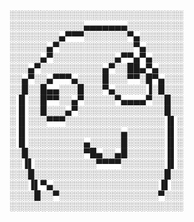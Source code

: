 ░░░░░░░░░░░░░░░░░░░░░░░░░░░░
░░░░░░░░░░░░▄▄▄▄▄▄▄░░░░░░░░░
░░░░░░░░▄▀▀▀░░░░░░░▀▄░░░░░░░
░░░░░░▄▀░░░░░░░░░░░░▀▄░░░░░░
░░░░░▄▀░░░░░░░░░░▄▀▀▄▀▄░░░░░
░░░▄▀░░░░░░░░░░▄▀░░██▄▀▄░░░░
░░▄▀░░▄▀▀▀▄░░░░█░░░▀▀░█▀▄░░░
░░█░░█▄▄░░░█░░░▀▄░░░░░▐░█░░░
░▐▌░░█▀▀░░▄▀░░░░░▀▄▄▄▄▀░░█░░
░▐▌░░█░░░▄▀░░░░░░░░░░░░░░█░░
░▐▌░░░▀▀▀░░░░░░░░░░░░░░░░▐▌░
░▐▌░░░░░░░░░░░░░░░▄░░░░░░▐▌░
░▐▌░░░░░░░░░▄░░░░░█░░░░░░▐▌░
░░█░░░░░░░░░▀█▄░░▄█░░░░░░▐▌░
░░▐▌░░░░░░░░░░▀▀▀▀░░░░░░░▐▌░
░░░█░░░░░░░░░░░░░░░░░░░░░█░░
░░░▐▌▀▄░░░░░░░░░░░░░░░░░▐▌░░
░░░░█░░▀░░░░░░░░░░░░░░░░▀░░░
░░░░░░░░░░░░░░░░░░░░░░░░░░░░
<!---
JuanFDJ73/JuanFDJ73 is a ✨ special ✨ repository because its `README.md` (this file) appears on your GitHub profile.
You can click the Preview link to take a look at your changes.
--->

